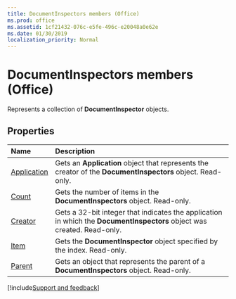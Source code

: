 ```yaml
---
title: DocumentInspectors members (Office)
ms.prod: office
ms.assetid: 1cf21432-076c-e5fe-496c-e20048a0e62e
ms.date: 01/30/2019
localization_priority: Normal
---
```



# DocumentInspectors members (Office)

Represents a collection of **DocumentInspector** objects.


## Properties

|Name|Description|
|:-----|:-----|
|[Application](../../Office.DocumentInspectors.Application.md)|Gets an **Application** object that represents the creator of the **DocumentInspectors** object. Read-only.|
|[Count](../../Office.DocumentInspectors.Count.md)|Gets the number of items in the **DocumentInspectors** object. Read-only.|
|[Creator](../../Office.DocumentInspectors.Creator.md)|Gets a 32-bit integer that indicates the application in which the **DocumentInspectors** object was created. Read-only.|
|[Item](../../Office.DocumentInspectors.Item.md)|Gets the **DocumentInspector** object specified by the index. Read-only.|
|[Parent](../../Office.DocumentInspectors.Parent.md)|Gets an object that represents the parent of a **DocumentInspectors** object. Read-only.|

[!include[Support and feedback](~/includes/feedback-boilerplate.md)]